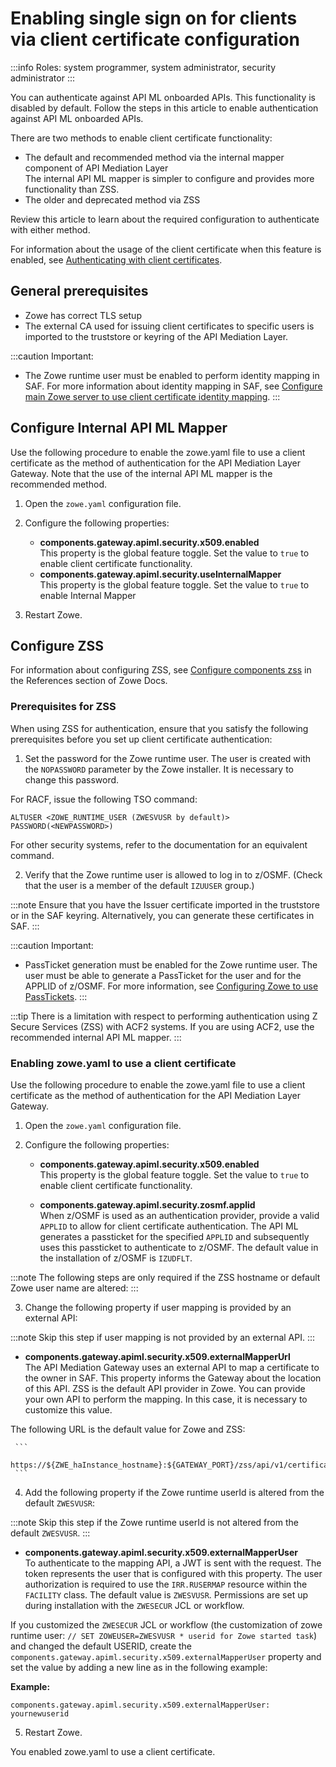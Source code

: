 # Enabling single sign on for clients via client certificate configuration

:::info Roles: system programmer, system administrator, security administrator
:::

You can authenticate against API ML onboarded APIs. This functionality is disabled by default. Follow the steps in this article to enable authentication against API ML onboarded APIs. 

There are two methods to enable client certificate functionality: 
* The default and recommended method via the internal mapper component of API Mediation Layer  
The internal API ML mapper is simpler to configure and provides more functionality than ZSS.
* The older and deprecated method via ZSS

Review this article to learn about the required configuration to authenticate with either method. 

For information about the usage of the client certificate when this feature is enabled, see [Authenticating with client certificates](../authenticating-with-client-certificates.md).

## General prerequisites

* Zowe has correct TLS setup 
* The external CA used for issuing client certificates to specific users is imported to the truststore or keyring of the API Mediation Layer.

:::caution Important:
* The Zowe runtime user must be enabled to perform identity mapping in SAF. For more information about identity mapping in SAF, see [Configure main Zowe server to use client certificate identity mapping](../configure-zos-system.md#configure-main-zowe-server-to-use-distributed-identity-mapping).
:::

## Configure Internal API ML Mapper

Use the following procedure to enable the zowe.yaml file to use a client certificate as the method of authentication for the API Mediation Layer Gateway. Note that the use of the internal API ML mapper is the recommended method.

1. Open the `zowe.yaml` configuration file.
2. Configure the following properties:

   * **components.gateway.apiml.security.x509.enabled**  
     This property is the global feature toggle. Set the value to `true` to enable client certificate functionality.
   * **components.gateway.apiml.security.useInternalMapper**  
     This property is the global feature toggle. Set the value to `true` to enable Internal Mapper

3. Restart Zowe.

## Configure ZSS

For information about configuring ZSS, see [Configure components zss](../../appendix/zowe-yaml-configuration.md#configure-component-zss) in the References section of Zowe Docs.

### Prerequisites for ZSS

When using ZSS for authentication, ensure that you satisfy the following prerequisites before you set up client certificate authentication:

1. Set the password for the Zowe runtime user. The user is created with the `NOPASSWORD` parameter by the Zowe installer. It is necessary to change this password.

For RACF, issue the following TSO command:

`ALTUSER <ZOWE_RUNTIME_USER (ZWESVUSR by default)> PASSWORD(<NEWPASSWORD>)`

For other security systems, refer to the documentation for an equivalent command.

2. Verify that the Zowe runtime user is allowed to log in to z/OSMF. (Check that the user is a member of the default `IZUUSER` group.)

:::note
Ensure that you have the Issuer certificate imported in the truststore or in the SAF keyring. Alternatively, you can generate these certificates in SAF.
:::

:::caution Important:
* PassTicket generation must be enabled for the Zowe runtime user. The user must be able to generate a PassTicket for the user and for the APPLID of z/OSMF. For more information, see [Configuring Zowe to use PassTickets](../api-mediation/configuration-extender-passtickets.md#configuring-zowe-to-use-passtickets).
:::

:::tip
There is a limitation with respect to performing authentication using Z Secure Services (ZSS) with ACF2 systems. If you are using ACF2, use the recommended internal API ML mapper.
:::

### Enabling zowe.yaml to use a client certificate

Use the following procedure to enable the zowe.yaml file to use a client certificate as the method of authentication for the API Mediation Layer Gateway. 

1. Open the `zowe.yaml` configuration file.
2. Configure the following properties:

   * **components.gateway.apiml.security.x509.enabled**  
   This property is the global feature toggle. Set the value to `true` to enable client certificate functionality.

   * **components.gateway.apiml.security.zosmf.applid**  
   When z/OSMF is used as an authentication provider, provide a valid `APPLID` to allow for client certificate authentication. The API ML generates a passticket for the specified `APPLID` and subsequently uses this passticket to authenticate to z/OSMF. The default value in the installation of z/OSMF is `IZUDFLT`.
  
:::note
The following steps are only required if the ZSS hostname or default Zowe user name are altered:
:::

3. Change the following property if user mapping is provided by an external API:

  :::note
   Skip this step if user mapping is not provided by an external API.
   :::
   * **components.gateway.apiml.security.x509.externalMapperUrl**  
   The API Mediation Gateway uses an external API to map a certificate to the owner in SAF. This property informs the Gateway about the location of this API. ZSS is the default API provider in Zowe. You can provide your own API to perform the mapping. In this case, it is necessary to customize this value.

   The following URL is the default value for Zowe and ZSS:

     ```
     https://${ZWE_haInstance_hostname}:${GATEWAY_PORT}/zss/api/v1/certificate/x509/map
     ```

4. Add the following property if the Zowe runtime userId is altered from the default `ZWESVUSR`:

  :::note
  Skip this step if the Zowe runtime userId is not altered from the default `ZWESVUSR`.
  :::

   * **components.gateway.apiml.security.x509.externalMapperUser**  
   To authenticate to the mapping API, a JWT is sent with the request. The token represents the user that is configured with this property. The user authorization is required to use the `IRR.RUSERMAP` resource within the `FACILITY` class. The default value is `ZWESVUSR`. Permissions are set up during installation with the `ZWESECUR` JCL or workflow.

   If you customized the `ZWESECUR` JCL or workflow (the customization of zowe runtime user: `// SET ZOWEUSER=ZWESVUSR * userid for Zowe started task`) and changed the default USERID, create the `components.gateway.apiml.security.x509.externalMapperUser` property and set the value by adding a new line as in the following example:

   **Example:**

   ```
   components.gateway.apiml.security.x509.externalMapperUser: yournewuserid  
   ```

5. Restart Zowe.

You enabled zowe.yaml to use a client certificate.